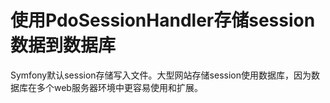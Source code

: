# 使用PdoSessionHandler存储session数据到数据库

Symfony默认session存储写入文件。大型网站存储session使用数据库，因为数据库在多个web服务器环境中更容易使用和扩展。

